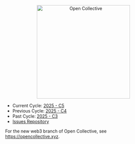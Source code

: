 
<div align="center">
  <a href="https://opencollective.com/" target="_blank" rel="noopener noreferrer">
    <img width="300" src="https://opencollective.com/public/images/opencollectivelogo.svg" alt="Open Collective">
  </a>
</div>

<ul>
  <li>Current Cycle: <a href="https://github.com/orgs/opencollective/projects/5/views/64">2025 - C5</a></li>
  <li>Previous Cycle: <a href="https://github.com/orgs/opencollective/projects/5/views/63">2025 - C4</a></li>
  <li>Past Cycle: <a href="https://github.com/orgs/opencollective/projects/5/views/62">2025 - C3</a></li>
  <li><a href="https://github.com/opencollective/opencollective/issues">Issues Repository</a></li>
</ul>

For the new web3 branch of Open Collective, see https://opencollective.xyz.
